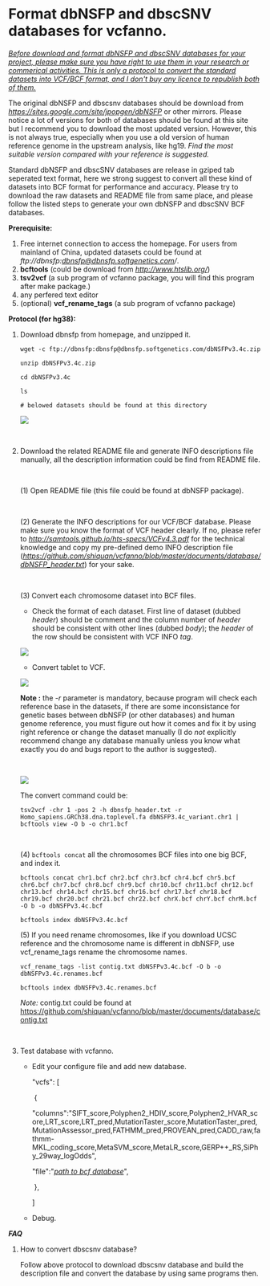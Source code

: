 
Format dbNSFP and dbscSNV databases for vcfanno.
==================================

*<u>Before download and format dbNSFP and dbscSNV databases for your project, please make sure you have right to use them in your research or commerical activities. This is only a protocol to convert the standard datasets into VCF/BCF format, and I don't buy any licence to republish both of them.</u>*

 The original dbNSFP and dbscsnv databases should be download from *https://sites.google.com/site/jpopgen/dbNSFP* or other mirrors. Please notice a lot of versions for both of databases should be found at this site but I recommend  you to download the most updated version. However, this is not always true, especially when you use a old version of human reference genome in the upstream analysis, like hg19. *Find the most suitable version compared with your reference is suggested.*



Standard dbNSFP and dbscSNV databases are release in gziped tab seperated text format, here we strong suggest to convert all these kind of datasets into BCF format for performance and accuracy. Please try to download the raw datasets and README file from same place, and please follow the listed steps to generate your own dbNSFP and dbscSNV BCF databases.



**Prerequisite:**

1. Free internet connection to access the homepage. For users from mainland of China, updated datasets could be found at *ftp://dbnsfp:dbnsfp@dbnsfp.softgenetics.com/*.
2. **bcftools**  (could be download from *http://www.htslib.org/*)
3. **tsv2vcf**    (a sub program of vcfanno package, you will find this program after make package.)
4. any perfered text editor
5. (optional) **vcf_rename_tags** (a sub program of vcfanno package)




**Protocol (for hg38):**

1. Download dbnsfp from homepage, and unzipped it.

   `wget -c ftp://dbnsfp:dbnsfp@dbnsfp.softgenetics.com/dbNSFPv3.4c.zip`

   `unzip dbNSFPv3.4c.zip ` 

   `cd dbNSFPv3.4c`

   `ls`

   `# belowed datasets should be found at this directory`

   ![](https://github.com/shiquan/vcfanno/blob/master/documents/database/dbNSFP_files.png)

   ​

2. Download the related README file and generate INFO descriptions file manually, all the description information could be find from README file.

   ​

   (1) Open README file (this file could be found at dbNSFP package).

   ​

   (2) Generate the INFO descriptions for our VCF/BCF database. Please make sure you know the format of VCF header clearly. If no, please refer to *http://samtools.github.io/hts-specs/VCFv4.3.pdf* for the technical knowledge and copy my pre-defined demo INFO description file (*https://github.com/shiquan/vcfanno/blob/master/documents/database/dbNSFP_header.txt*) for your sake.

   ​

   (3)  Convert each chromosome dataset into BCF files. 

   * Check the format of each dataset. First line of dataset (dubbed *header*) should be comment and the column number of *header* should be consistent with other lines (dubbed *body*); the *header* of the row should be consistent with VCF INFO *tag*.

   ![](https://github.com/shiquan/vcfanno/blob/master/documents/database/dbNSFP_header.png)

   * Convert tablet to VCF.

   ![](https://github.com/shiquan/vcfanno/blob/master/documents/database/tsv2vcf.png)

   **Note :**  the *-r* parameter is mandatory, because program will check each reference base in the datasets, if there are some inconsistance for genetic bases between dbNSFP (or other databases) and human genome reference, you must figure out how it comes and fix it by using right reference or change the dataset manually (I do *not* explicitly recommend change any database manually unless you know what exactly you do and bugs report to the author is suggested).

   ​

   ![](https://github.com/shiquan/vcfanno/blob/master/documents/database/tsv2vcf_con.png)

   The convert command could be:

   `tsv2vcf -chr 1 -pos 2 -h dbnsfp_header.txt -r Homo_sapiens.GRCh38.dna.toplevel.fa dbNSFP3.4c_variant.chr1 | bcftools view -O b -o chr1.bcf`

   ​

   (4)  `bcftools concat` all the chromosomes BCF files into one big BCF, and index it.

   `bcftools concat chr1.bcf chr2.bcf chr3.bcf chr4.bcf chr5.bcf chr6.bcf chr7.bcf chr8.bcf chr9.bcf chr10.bcf chr11.bcf chr12.bcf chr13.bcf chr14.bcf chr15.bcf chr16.bcf chr17.bcf chr18.bcf chr19.bcf chr20.bcf chr21.bcf chr22.bcf chrX.bcf chrY.bcf chrM.bcf -O b -o dbNSFPv3.4c.bcf`

   `bcftools index dbNSFPv3.4c.bcf ` 

   (5)  If you need rename chromosomes, like if you download UCSC reference and the chromosome name is different in dbNSFP, use vcf_rename_tags rename the chromosome names.

   `vcf_rename_tags -list contig.txt dbNSFPv3.4c.bcf -O b -o dbNSFPv3.4c.renames.bcf`

   `bcftools index dbNSFPv3.4c.renames.bcf`

   *Note:* contig.txt could be found at https://github.com/shiquan/vcfanno/blob/master/documents/database/contig.txt

   ​

3. Test database with vcfanno.

   * Edit your configure file and add new database.

     "vcfs": [

     ​	{

     "columns":"SIFT_score,Polyphen2_HDIV_score,Polyphen2_HVAR_score,LRT_score,LRT_pred,MutationTaster_score,MutationTaster_pred,MutationAssessor_pred,FATHMM_pred,PROVEAN_pred,CADD_raw,fathmm-MKL_coding_score,MetaSVM_score,MetaLR_score,GERP++_RS,SiPhy_29way_logOdds",

     "file":"*<u>path to bcf database</u>*",

     ​	},

     ]

   * Debug.




***FAQ***

1. How to convert dbscsnv database?

   Follow above protocol to download dbscsnv database and build the description file and convert the database by using same programs then.

   ​



